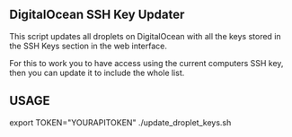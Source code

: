 DigitalOcean SSH Key Updater
---

This script updates all droplets on DigitalOcean with all the keys stored in the SSH Keys section in the web interface.

For this to work you to have access using the current computers SSH key, then you can update it to include the whole list.

## USAGE

export TOKEN="YOURAPITOKEN"
./update_droplet_keys.sh
